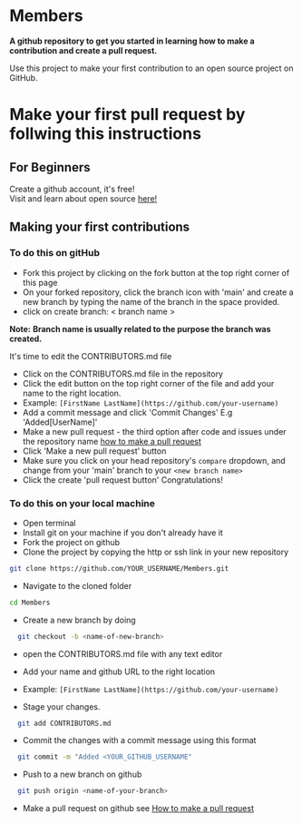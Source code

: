 # Members

**A github repository to get you started in learning how to make a contribution and create a pull request.**

Use this project to make your first contribution to an open source project on GitHub.

# Make your first pull request by follwing this instructions

## For Beginners
Create a github account, it's free!      
Visit and learn about open source [here!](https://www.digitalocean.com/community/tutorials/what-is-open-source)

## Making your first contributions
### To do this on gitHub
- Fork this project by clicking on the fork button at the top right corner of this page
- On your forked repository, click the branch icon with 'main' and create a new branch by typing the name of the branch in the space provided.
- click on create branch: < branch name > 

**Note:** **Branch name is usually related to the purpose the branch was created.**

It's time to edit the CONTRIBUTORS.md file

- Click on the CONTRIBUTORS.md file in the repository
- Click the edit button on the top right corner of the file and add your name to the right location.
- Example: `[FirstName LastName](https://github.com/your-username)`
- Add a commit message and click 'Commit Changes' E.g 'Added[UserName]'
- Make a new pull request - the third option after code and issues under the repository name [how to make a pull request](https://github.blog/2015-01-21-how-to-write-the-perfect-pull-request)
- Click 'Make a new pull request' button
- Make sure you click on your head repository's `compare` dropdown, and change from your 'main' branch to your `<new branch name>` 
- Click the create 'pull request button' Congratulations!




### To do this on your local machine
- Open terminal
- Install git on your machine if you don't already have it
- Fork the project on github
- Clone the project by copying the http or ssh link in your new repository
```bash
git clone https://github.com/YOUR_USERNAME/Members.git
```
- Navigate to the cloned folder
```bash
cd Members
```
- Create a new branch by doing
```bash
  git checkout -b <name-of-new-branch>
```
- open the CONTRIBUTORS.md file with any text editor
- Add your name and github URL to the right location

- Example: `[FirstName LastName](https://github.com/your-username)`

 - Stage your changes.

```bash
  git add CONTRIBUTORS.md
```
- Commit the changes with a commit message using this format

```bash
  git commit -m "Added <YOUR_GITHUB_USERNAME"
```
- Push to a new branch on github
```bash
  git push origin <name-of-your-branch>
```
- Make a pull request on github see [How to make a pull request](https://github.blog/2015-01-21-how-to-write-the-perfect-pull-request/)


